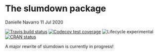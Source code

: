 The slumdown package
================
Danielle Navarro
11 Jul 2020

<!-- badges: start -->

[![Travis build
status](https://travis-ci.org/djnavarro/slumdown.svg?branch=master)](https://travis-ci.org/djnavarro/slumdown)
[![Codecov test
coverage](https://codecov.io/gh/djnavarro/slumdown/branch/master/graph/badge.svg)](https://codecov.io/gh/djnavarro/slumdown?branch=master)
![Lifecycle
experimental](https://img.shields.io/badge/lifecycle-experimental-orange.svg)
[![CRAN
status](https://www.r-pkg.org/badges/version/slumdown)](https://cran.r-project.org/package=slumdown)
<!-- badges: end -->

<!--<img src="README_files/slumdown.png" width="30%" align="right" />-->

A major rewrite of slumdown is currently in progress\!
